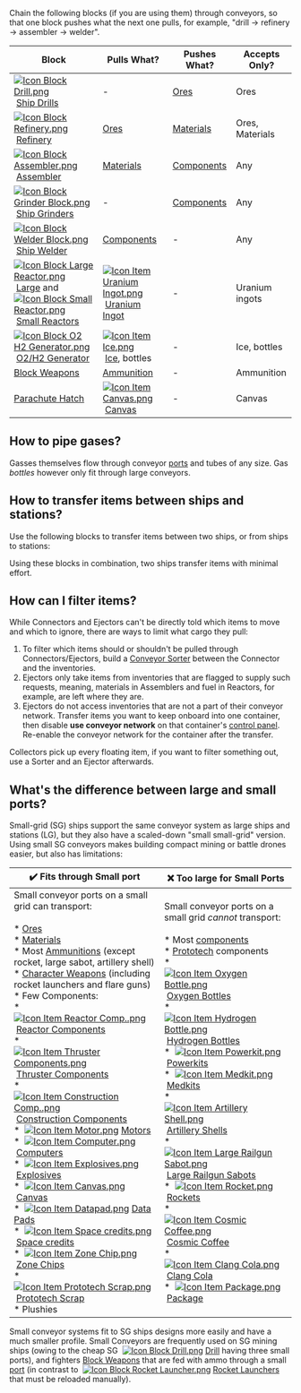 Chain the following blocks (if you are using them) through conveyors, so that one block pushes what the next one pulls, for example, "drill -> refinery -> assembler -> welder".

| Block | Pulls What? | Pushes What? | Accepts Only? |
| --- | --- | --- | --- |
| [![Icon Block Drill.png](https://spaceengineers.wiki.gg/images/thumb/3/32/Icon_Block_Drill.png/21px-Icon_Block_Drill.png?a1b524)](https://spaceengineers.wiki.gg/wiki/Drill "Drill") [Ship Drills](https://spaceengineers.wiki.gg/wiki/Drill "Drill") | \-  | [Ores](https://spaceengineers.wiki.gg/wiki/Ores "Ores") | Ores |
| [![Icon Block Refinery.png](https://spaceengineers.wiki.gg/images/thumb/6/6a/Icon_Block_Refinery.png/21px-Icon_Block_Refinery.png?a9b68a)](https://spaceengineers.wiki.gg/wiki/Refinery "Refinery") [Refinery](https://spaceengineers.wiki.gg/wiki/Refinery "Refinery") | [Ores](https://spaceengineers.wiki.gg/wiki/Ores "Ores") | [Materials](https://spaceengineers.wiki.gg/wiki/Material "Material") | Ores, Materials |
| [![Icon Block Assembler.png](https://spaceengineers.wiki.gg/images/thumb/c/cd/Icon_Block_Assembler.png/21px-Icon_Block_Assembler.png?ceefab)](https://spaceengineers.wiki.gg/wiki/Assembler "Assembler") [Assembler](https://spaceengineers.wiki.gg/wiki/Assembler "Assembler") | [Materials](https://spaceengineers.wiki.gg/wiki/Material "Material") | [Components](https://spaceengineers.wiki.gg/wiki/Component "Component") | Any |
| [![Icon Block Grinder Block.png](https://spaceengineers.wiki.gg/images/thumb/7/73/Icon_Block_Grinder_Block.png/21px-Icon_Block_Grinder_Block.png?88a55d)](https://spaceengineers.wiki.gg/wiki/Grinder "Grinder") [Ship Grinders](https://spaceengineers.wiki.gg/wiki/Grinder "Grinder") | \-  | [Components](https://spaceengineers.wiki.gg/wiki/Component "Component") | Any |
| [![Icon Block Welder Block.png](https://spaceengineers.wiki.gg/images/thumb/4/41/Icon_Block_Welder_Block.png/21px-Icon_Block_Welder_Block.png?2e0da4)](https://spaceengineers.wiki.gg/wiki/Welder "Welder") [Ship Welder](https://spaceengineers.wiki.gg/wiki/Welder "Welder") | [Components](https://spaceengineers.wiki.gg/wiki/Component "Component") | \-  | Any |
| [![Icon Block Large Reactor.png](https://spaceengineers.wiki.gg/images/thumb/1/1c/Icon_Block_Large_Reactor.png/21px-Icon_Block_Large_Reactor.png?f77bf9)](https://spaceengineers.wiki.gg/wiki/Large_Reactor "Large Reactor") [Large](https://spaceengineers.wiki.gg/wiki/Large_Reactor "Large Reactor") and  [![Icon Block Small Reactor.png](https://spaceengineers.wiki.gg/images/thumb/2/23/Icon_Block_Small_Reactor.png/21px-Icon_Block_Small_Reactor.png?64124d)](https://spaceengineers.wiki.gg/wiki/Small_Reactor "Small Reactor") [Small Reactors](https://spaceengineers.wiki.gg/wiki/Small_Reactor "Small Reactor") | [![Icon Item Uranium Ingot.png](https://spaceengineers.wiki.gg/images/thumb/d/dd/Icon_Item_Uranium_Ingot.png/21px-Icon_Item_Uranium_Ingot.png?750d14)](https://spaceengineers.wiki.gg/wiki/Uranium_Ingot "Uranium Ingot") [Uranium Ingot](https://spaceengineers.wiki.gg/wiki/Uranium_Ingot "Uranium Ingot") | \-  | Uranium ingots |
| [![Icon Block O2 H2 Generator.png](https://spaceengineers.wiki.gg/images/thumb/7/7e/Icon_Block_O2_H2_Generator.png/21px-Icon_Block_O2_H2_Generator.png?60936f)](https://spaceengineers.wiki.gg/wiki/O2_H2_Generator "O2 H2 Generator") [O2/H2 Generator](https://spaceengineers.wiki.gg/wiki/O2_H2_Generator "O2 H2 Generator") | [![Icon Item Ice.png](https://spaceengineers.wiki.gg/images/thumb/9/9a/Icon_Item_Ice.png/21px-Icon_Item_Ice.png?f8a728)](https://spaceengineers.wiki.gg/wiki/Ice "Ice") [Ice](https://spaceengineers.wiki.gg/wiki/Ice "Ice"), bottles | \-  | Ice, bottles |
| [Block Weapons](https://spaceengineers.wiki.gg/wiki/Block_Weapons "Block Weapons") | [Ammunition](https://spaceengineers.wiki.gg/wiki/Ammunition "Ammunition") | \-  | Ammunition |
| [Parachute Hatch](https://spaceengineers.wiki.gg/wiki/Parachute_Hatch "Parachute Hatch") | [![Icon Item Canvas.png](https://spaceengineers.wiki.gg/images/thumb/8/84/Icon_Item_Canvas.png/21px-Icon_Item_Canvas.png?88f865)](https://spaceengineers.wiki.gg/wiki/Canvas "Canvas") [Canvas](https://spaceengineers.wiki.gg/wiki/Canvas "Canvas") | \-  | Canvas |

## How to pipe gases?

Gasses themselves flow through conveyor [ports](https://spaceengineers.wiki.gg/wiki/Port "Port") and tubes of any size. Gas _bottles_ however only fit through large conveyors.

## How to transfer items between ships and stations?

Use the following blocks to transfer items between two ships, or from ships to stations:

Using these blocks in combination, two ships transfer items with minimal effort.

## How can I filter items?

While Connectors and Ejectors can't be directly told which items to move and which to ignore, there are ways to limit what cargo they pull:

1.  To filter which items should or shouldn't be pulled through Connectors/Ejectors, build a [Conveyor Sorter](https://spaceengineers.wiki.gg/wiki/Conveyor_Sorter "Conveyor Sorter") between the Connector and the inventories.
2.  Ejectors only take items from inventories that are flagged to supply such requests, meaning, materials in Assemblers and fuel in Reactors, for example, are left where they are.
3.  Ejectors do not access inventories that are not a part of their conveyor network. Transfer items you want to keep onboard into one container, then disable **use conveyor network** on that container's [control panel](https://spaceengineers.wiki.gg/wiki/Control_Panel_Screen "Control Panel Screen"). Re-enable the conveyor network for the container after the transfer.

Collectors pick up every floating item, if you want to filter something out, use a Sorter and an Ejector afterwards.

## What's the difference between large and small ports?

Small-grid (SG) ships support the same conveyor system as large ships and stations (LG), but they also have a scaled-down "small small-grid" version. Using small SG conveyors makes building compact mining or battle drones easier, but also has limitations:

| ✔️ Fits through Small port | ❌ Too large for Small Ports |
| --- | --- |
| Small conveyor ports on a small grid can transport:<br><br>*   [Ores](https://spaceengineers.wiki.gg/wiki/Ore "Ore")<br>*   [Materials](https://spaceengineers.wiki.gg/wiki/Material "Material")<br>*   Most [Ammunitions](https://spaceengineers.wiki.gg/wiki/Ammunition "Ammunition") (except rocket, large sabot, artillery shell)<br>*   [Character Weapons](https://spaceengineers.wiki.gg/wiki/Character_Weapons "Character Weapons") (including rocket launchers and flare guns)<br>*   Few Components:<br>    *    [![Icon Item Reactor Comp..png](https://spaceengineers.wiki.gg/images/thumb/e/ed/Icon_Item_Reactor_Comp..png/21px-Icon_Item_Reactor_Comp..png?a4057b)](https://spaceengineers.wiki.gg/wiki/Reactor_Comp. "Reactor Comp.") [Reactor Components](https://spaceengineers.wiki.gg/wiki/Reactor_Comp. "Reactor Comp.")<br>    *    [![Icon Item Thruster Components.png](https://spaceengineers.wiki.gg/images/thumb/5/51/Icon_Item_Thruster_Components.png/21px-Icon_Item_Thruster_Components.png?a3a389)](https://spaceengineers.wiki.gg/wiki/Thruster_Components "Thruster Components") [Thruster Components](https://spaceengineers.wiki.gg/wiki/Thruster_Components "Thruster Components")<br>    *    [![Icon Item Construction Comp..png](https://spaceengineers.wiki.gg/images/thumb/4/45/Icon_Item_Construction_Comp..png/21px-Icon_Item_Construction_Comp..png?cdc26f)](https://spaceengineers.wiki.gg/wiki/Construction_Comp. "Construction Comp.") [Construction Components](https://spaceengineers.wiki.gg/wiki/Construction_Comp. "Construction Comp.")<br>    *    [![Icon Item Motor.png](https://spaceengineers.wiki.gg/images/thumb/2/2c/Icon_Item_Motor.png/21px-Icon_Item_Motor.png?4a2f3f)](https://spaceengineers.wiki.gg/wiki/Motor "Motor") [Motors](https://spaceengineers.wiki.gg/wiki/Motor "Motor")<br>    *    [![Icon Item Computer.png](https://spaceengineers.wiki.gg/images/thumb/7/72/Icon_Item_Computer.png/21px-Icon_Item_Computer.png?65c1a4)](https://spaceengineers.wiki.gg/wiki/Computer "Computer") [Computers](https://spaceengineers.wiki.gg/wiki/Computer "Computer")<br>    *    [![Icon Item Explosives.png](https://spaceengineers.wiki.gg/images/thumb/9/97/Icon_Item_Explosives.png/21px-Icon_Item_Explosives.png?8b1670)](https://spaceengineers.wiki.gg/wiki/Explosives "Explosives") [Explosives](https://spaceengineers.wiki.gg/wiki/Explosives "Explosives")<br>*    [![Icon Item Canvas.png](https://spaceengineers.wiki.gg/images/thumb/8/84/Icon_Item_Canvas.png/21px-Icon_Item_Canvas.png?88f865)](https://spaceengineers.wiki.gg/wiki/Canvas "Canvas") [Canvas](https://spaceengineers.wiki.gg/wiki/Canvas "Canvas")<br>*    [![Icon Item Datapad.png](https://spaceengineers.wiki.gg/images/thumb/a/a2/Icon_Item_Datapad.png/21px-Icon_Item_Datapad.png?1de545)](https://spaceengineers.wiki.gg/wiki/Data_Pads "Data Pads") [Data Pads](https://spaceengineers.wiki.gg/wiki/Data_Pads "Data Pads")<br>*    [![Icon Item Space credits.png](https://spaceengineers.wiki.gg/images/thumb/b/b1/Icon_Item_Space_credits.png/21px-Icon_Item_Space_credits.png?7c9319)](https://spaceengineers.wiki.gg/wiki/Space_credits "Space credits") [Space credits](https://spaceengineers.wiki.gg/wiki/Space_credits "Space credits")<br>*    [![Icon Item Zone Chip.png](https://spaceengineers.wiki.gg/images/thumb/a/ae/Icon_Item_Zone_Chip.png/21px-Icon_Item_Zone_Chip.png?72a7b7)](https://spaceengineers.wiki.gg/wiki/Zone_Chip "Zone Chip") [Zone Chips](https://spaceengineers.wiki.gg/wiki/Zone_Chip "Zone Chip")<br>*    [![Icon Item Prototech Scrap.png](https://spaceengineers.wiki.gg/images/thumb/0/09/Icon_Item_Prototech_Scrap.png/21px-Icon_Item_Prototech_Scrap.png?d7a28d)](https://spaceengineers.wiki.gg/wiki/Prototech_Scrap "Prototech Scrap") [Prototech Scrap](https://spaceengineers.wiki.gg/wiki/Prototech_Scrap "Prototech Scrap")<br>*   Plushies | Small conveyor ports on a small grid _cannot_ transport:<br><br>*   Most [components](https://spaceengineers.wiki.gg/wiki/Component "Component")<br>*   [Prototech](https://spaceengineers.wiki.gg/wiki/Prototech "Prototech") components<br>*    [![Icon Item Oxygen Bottle.png](https://spaceengineers.wiki.gg/images/thumb/e/eb/Icon_Item_Oxygen_Bottle.png/21px-Icon_Item_Oxygen_Bottle.png?d2b25e)](https://spaceengineers.wiki.gg/wiki/Oxygen_Bottle "Oxygen Bottle") [Oxygen Bottles](https://spaceengineers.wiki.gg/wiki/Oxygen_Bottle "Oxygen Bottle")<br>*    [![Icon Item Hydrogen Bottle.png](https://spaceengineers.wiki.gg/images/thumb/a/a9/Icon_Item_Hydrogen_Bottle.png/21px-Icon_Item_Hydrogen_Bottle.png?ac0a2e)](https://spaceengineers.wiki.gg/wiki/Hydrogen_Bottle "Hydrogen Bottle") [Hydrogen Bottles](https://spaceengineers.wiki.gg/wiki/Hydrogen_Bottle "Hydrogen Bottle")<br>*    [![Icon Item Powerkit.png](https://spaceengineers.wiki.gg/images/thumb/5/54/Icon_Item_Powerkit.png/21px-Icon_Item_Powerkit.png?eb1dae)](https://spaceengineers.wiki.gg/wiki/Powerkit "Powerkit") [Powerkits](https://spaceengineers.wiki.gg/wiki/Powerkit "Powerkit")<br>*    [![Icon Item Medkit.png](https://spaceengineers.wiki.gg/images/thumb/f/fe/Icon_Item_Medkit.png/21px-Icon_Item_Medkit.png?380b66)](https://spaceengineers.wiki.gg/wiki/Medkit "Medkit") [Medkits](https://spaceengineers.wiki.gg/wiki/Medkit "Medkit")<br>*    [![Icon Item Artillery Shell.png](https://spaceengineers.wiki.gg/images/thumb/3/3e/Icon_Item_Artillery_Shell.png/21px-Icon_Item_Artillery_Shell.png?a1ce02)](https://spaceengineers.wiki.gg/wiki/Artillery_Shell "Artillery Shell") [Artillery Shells](https://spaceengineers.wiki.gg/wiki/Artillery_Shell "Artillery Shell")<br>*    [![Icon Item Large Railgun Sabot.png](https://spaceengineers.wiki.gg/images/thumb/a/a5/Icon_Item_Large_Railgun_Sabot.png/21px-Icon_Item_Large_Railgun_Sabot.png?b3e7e5)](https://spaceengineers.wiki.gg/wiki/Large_Railgun_Sabot "Large Railgun Sabot") [Large Railgun Sabots](https://spaceengineers.wiki.gg/wiki/Large_Railgun_Sabot "Large Railgun Sabot")<br>*    [![Icon Item Rocket.png](https://spaceengineers.wiki.gg/images/thumb/e/e1/Icon_Item_Rocket.png/21px-Icon_Item_Rocket.png?8e4978)](https://spaceengineers.wiki.gg/wiki/Rocket "Rocket") [Rockets](https://spaceengineers.wiki.gg/wiki/Rocket "Rocket")<br>*    [![Icon Item Cosmic Coffee.png](https://spaceengineers.wiki.gg/images/thumb/2/2a/Icon_Item_Cosmic_Coffee.png/21px-Icon_Item_Cosmic_Coffee.png?445f93)](https://spaceengineers.wiki.gg/wiki/Cosmic_Coffee "Cosmic Coffee") [Cosmic Coffee](https://spaceengineers.wiki.gg/wiki/Cosmic_Coffee "Cosmic Coffee")<br>*    [![Icon Item Clang Cola.png](https://spaceengineers.wiki.gg/images/thumb/6/60/Icon_Item_Clang_Cola.png/21px-Icon_Item_Clang_Cola.png?8b8eec)](https://spaceengineers.wiki.gg/wiki/Clang_Cola "Clang Cola") [Clang Cola](https://spaceengineers.wiki.gg/wiki/Clang_Cola "Clang Cola")<br>*    [![Icon Item Package.png](https://spaceengineers.wiki.gg/images/thumb/5/5f/Icon_Item_Package.png/21px-Icon_Item_Package.png?7bda1c)](https://spaceengineers.wiki.gg/wiki/Package "Package") [Package](https://spaceengineers.wiki.gg/wiki/Package "Package") |

Small conveyor systems fit to SG ships designs more easily and have a much smaller profile. Small Conveyors are frequently used on SG mining ships (owing to the cheap SG  [![Icon Block Drill.png](https://spaceengineers.wiki.gg/images/thumb/3/32/Icon_Block_Drill.png/21px-Icon_Block_Drill.png?a1b524)](https://spaceengineers.wiki.gg/wiki/Drill "Drill") [Drill](https://spaceengineers.wiki.gg/wiki/Drill "Drill") having three small ports), and fighters [Block Weapons](https://spaceengineers.wiki.gg/wiki/Block_Weapons "Block Weapons") that are fed with ammo through a small [port](https://spaceengineers.wiki.gg/wiki/Port "Port") (in contrast to  [![Icon Block Rocket Launcher.png](https://spaceengineers.wiki.gg/images/thumb/7/77/Icon_Block_Rocket_Launcher.png/21px-Icon_Block_Rocket_Launcher.png?b2064b)](https://spaceengineers.wiki.gg/wiki/Rocket_Launcher "Rocket Launcher") [Rocket Launchers](https://spaceengineers.wiki.gg/wiki/Rocket_Launcher "Rocket Launcher") that must be reloaded manually).